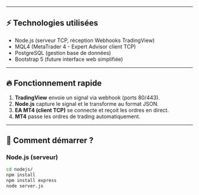 
---

## ⚡ Technologies utilisées

- Node.js (serveur TCP, réception Webhooks TradingView)
- MQL4 (MetaTrader 4 - Expert Advisor client TCP)
- PostgreSQL (gestion base de données)
- Bootstrap 5 (future interface web simplifiée)

---

## 🔥 Fonctionnement rapide

1. **TradingView** envoie un signal via webhook (ports 80/443).
2. **Node.js** capture le signal et le transforme au format JSON.
3. **EA MT4 (client TCP)** se connecte et reçoit les ordres en direct.
4. **MT4** passe les ordres de trading automatiquement.

---

## 🚀 Comment démarrer ?

### Node.js (serveur)
```bash
cd nodejs/
npm install
npm install express
node server.js
